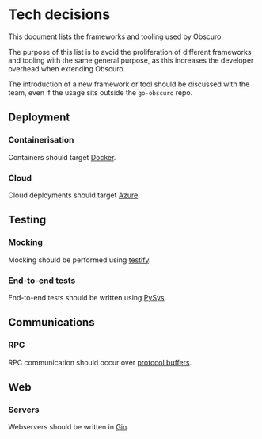 # Tech decisions

This document lists the frameworks and tooling used by Obscuro.

The purpose of this list is to avoid the proliferation of different frameworks and tooling with the same general 
purpose, as this increases the developer overhead when extending Obscuro.

The introduction of a new framework or tool should be discussed with the team, even if the usage sits outside the 
`go-obscuro` repo.

## Deployment

### Containerisation

Containers should target [Docker](https://www.docker.com/).

### Cloud

Cloud deployments should target [Azure](https://azure.microsoft.com/en-gb/).

## Testing

### Mocking

Mocking should be performed using [testify](https://github.com/stretchr/testify).

### End-to-end tests

End-to-end tests should be written using [PySys](https://pypi.org/project/PySys/).

## Communications

### RPC

RPC communication should occur over [protocol buffers](https://pkg.go.dev/google.golang.org/protobuf).

## Web

### Servers

Webservers should be written in [Gin](https://github.com/gin-gonic/gin).
